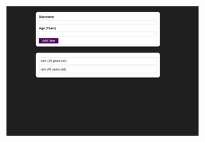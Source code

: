 <img src="https://github.com/samarpansarkar/add-user-and-showing-warning-app/blob/master/Screenshot%201.png"/>
